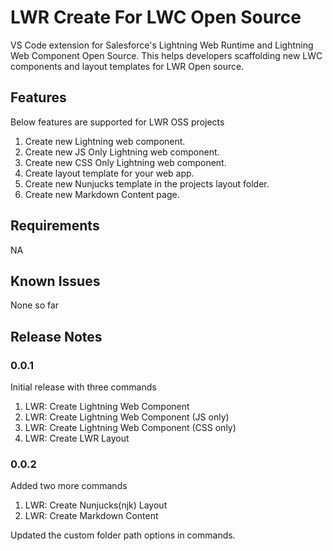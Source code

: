 # LWR Create For LWC Open Source

VS Code extension for Salesforce's Lightning Web Runtime and Lightning Web Component Open Source. This helps developers scaffolding new LWC components and layout templates for LWR Open source.

## Features

Below features are supported for LWR OSS projects

1. Create new Lightning web component.
1. Create new JS Only Lightning web component.
1. Create new CSS Only Lightning web component.
1. Create layout template for your web app.
1. Create new Nunjucks template in the projects layout folder.
1. Create new Markdown Content page.
 <!-- For example if there is an image subfolder under your extension project workspace:

\!\[feature X\]\(images/feature-x.png\)

> Tip: Many popular extensions utilize animations. This is an excellent way to show off your extension! We recommend short, focused animations that are easy to follow. -->

## Requirements

NA

<!-- ## Extension Settings

Include if your extension adds any VS Code settings through the `contributes.configuration` extension point.

For example:

This extension contributes the following settings:

-   `myExtension.enable`: enable/disable this extension
-   `myExtension.thing`: set to `blah` to do something
 -->

## Known Issues

None so far

## Release Notes

### 0.0.1

Initial release with three commands

1. LWR: Create Lightning Web Component
1. LWR: Create Lightning Web Component (JS only)
1. LWR: Create Lightning Web Component (CSS only)
1. LWR: Create LWR Layout

### 0.0.2

Added two more commands

1. LWR: Create Nunjucks(njk) Layout
1. LWR: Create Markdown Content

Updated the custom folder path options in commands.

<!-- Initial release of ...

### 1.0.1

Fixed issue #.

### 1.1.0

Added features X, Y, and Z.

 -->

<!-- ## Working with Markdown

**Note:** You can author your README using Visual Studio Code. Here are some useful editor keyboard shortcuts:

-   Split the editor (`Cmd+\` on macOS or `Ctrl+\` on Windows and Linux)
-   Toggle preview (`Shift+CMD+V` on macOS or `Shift+Ctrl+V` on Windows and Linux)
-   Press `Ctrl+Space` (Windows, Linux, macOS) to see a list of Markdown snippets

### For more information

-   [Visual Studio Code's Markdown Support](http://code.visualstudio.com/docs/languages/markdown)
-   [Markdown Syntax Reference](https://help.github.com/articles/markdown-basics/)

**Enjoy!** -->
